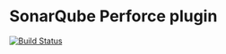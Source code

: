 # SonarQube Perforce plugin

[![Build Status](https://travis-ci.org/SonarSource/sonar-scm-perforce.svg?branch=master)](https://travis-ci.org/SonarSource/sonar-scm-perforce)
